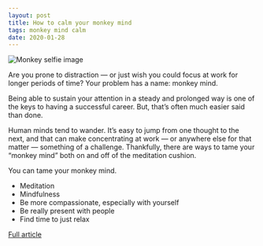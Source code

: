 ```yaml
---
layout: post
title: How to calm your monkey mind
tags: monkey mind calm
date: 2020-01-28
---
```


![Monkey selfie image](https://www.payscale.com/career-news/wp-content/uploads/sites/2/2020/01/black-chimpanzee-smiling-50582-217x300.jpg)

Are you prone to distraction — or just wish you could focus at work for 
longer periods of time? Your problem has a name: monkey mind.

Being able to sustain your attention in a steady and prolonged way is 
one of the keys to having a successful career. But, that’s often much 
easier said than done.

Human minds tend to wander. It’s easy to jump from one thought to the 
next, and that can make concentrating at work — or anywhere else for 
that matter — something of a challenge. Thankfully, there are ways to 
tame your “monkey mind” both on and off of the meditation cushion.

You can tame your monkey mind.

- Meditation
- Mindfulness
- Be more compassionate, especially with yourself
- Be really present with people
- Find time to just relax

[Full article](https://www.payscale.com/career-news/2020/01/how-to-calm-your-monkey-mind)
